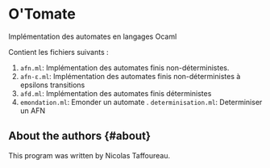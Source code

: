 # O'Tomate
Implémentation des automates en langages Ocaml

Contient les fichiers suivants :

1. `afn.ml`: Implémentation des automates finis non-déterministes.
2. `afn-ε.ml`: Implémentation des automates finis non-déterministes à epsilons transitions
3. `afd.ml`: Implémentation des automates finis déterministes
4. `emondation.ml`: Emonder un automate
. `determinisation.ml`: Determiniser un AFN



About the authors                                                  {#about}
-----------------

This program was written by Nicolas Taffoureau.

